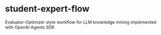 # student-expert-flow
Evaluator-Optimizer style workflow for LLM knowledge mining implemented with OpenAI Agents SDK
